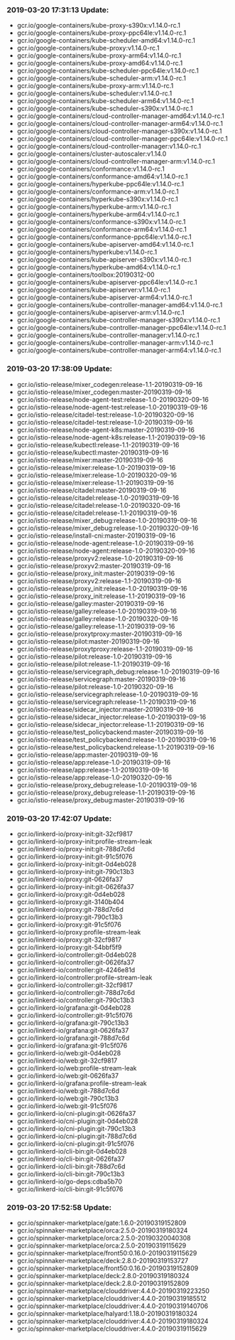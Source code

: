 ### 2019-03-20 17:31:13 Update:

- gcr.io/google-containers/kube-proxy-s390x:v1.14.0-rc.1
- gcr.io/google-containers/kube-proxy-ppc64le:v1.14.0-rc.1
- gcr.io/google-containers/kube-scheduler-amd64:v1.14.0-rc.1
- gcr.io/google-containers/kube-proxy:v1.14.0-rc.1
- gcr.io/google-containers/kube-proxy-arm64:v1.14.0-rc.1
- gcr.io/google-containers/kube-proxy-amd64:v1.14.0-rc.1
- gcr.io/google-containers/kube-scheduler-ppc64le:v1.14.0-rc.1
- gcr.io/google-containers/kube-scheduler-arm:v1.14.0-rc.1
- gcr.io/google-containers/kube-proxy-arm:v1.14.0-rc.1
- gcr.io/google-containers/kube-scheduler:v1.14.0-rc.1
- gcr.io/google-containers/kube-scheduler-arm64:v1.14.0-rc.1
- gcr.io/google-containers/kube-scheduler-s390x:v1.14.0-rc.1
- gcr.io/google-containers/cloud-controller-manager-amd64:v1.14.0-rc.1
- gcr.io/google-containers/cloud-controller-manager-arm64:v1.14.0-rc.1
- gcr.io/google-containers/cloud-controller-manager-s390x:v1.14.0-rc.1
- gcr.io/google-containers/cloud-controller-manager-ppc64le:v1.14.0-rc.1
- gcr.io/google-containers/cloud-controller-manager:v1.14.0-rc.1
- gcr.io/google-containers/cluster-autoscaler:v1.14.0
- gcr.io/google-containers/cloud-controller-manager-arm:v1.14.0-rc.1
- gcr.io/google-containers/conformance:v1.14.0-rc.1
- gcr.io/google-containers/conformance-amd64:v1.14.0-rc.1
- gcr.io/google-containers/hyperkube-ppc64le:v1.14.0-rc.1
- gcr.io/google-containers/conformance-arm:v1.14.0-rc.1
- gcr.io/google-containers/hyperkube-s390x:v1.14.0-rc.1
- gcr.io/google-containers/hyperkube-arm:v1.14.0-rc.1
- gcr.io/google-containers/hyperkube-arm64:v1.14.0-rc.1
- gcr.io/google-containers/conformance-s390x:v1.14.0-rc.1
- gcr.io/google-containers/conformance-arm64:v1.14.0-rc.1
- gcr.io/google-containers/conformance-ppc64le:v1.14.0-rc.1
- gcr.io/google-containers/kube-apiserver-amd64:v1.14.0-rc.1
- gcr.io/google-containers/hyperkube:v1.14.0-rc.1
- gcr.io/google-containers/kube-apiserver-s390x:v1.14.0-rc.1
- gcr.io/google-containers/hyperkube-amd64:v1.14.0-rc.1
- gcr.io/google-containers/toolbox:20190312-00
- gcr.io/google-containers/kube-apiserver-ppc64le:v1.14.0-rc.1
- gcr.io/google-containers/kube-apiserver:v1.14.0-rc.1
- gcr.io/google-containers/kube-apiserver-arm64:v1.14.0-rc.1
- gcr.io/google-containers/kube-controller-manager-amd64:v1.14.0-rc.1
- gcr.io/google-containers/kube-apiserver-arm:v1.14.0-rc.1
- gcr.io/google-containers/kube-controller-manager-s390x:v1.14.0-rc.1
- gcr.io/google-containers/kube-controller-manager-ppc64le:v1.14.0-rc.1
- gcr.io/google-containers/kube-controller-manager:v1.14.0-rc.1
- gcr.io/google-containers/kube-controller-manager-arm:v1.14.0-rc.1
- gcr.io/google-containers/kube-controller-manager-arm64:v1.14.0-rc.1
### 2019-03-20 17:38:09 Update:

- gcr.io/istio-release/mixer_codegen:release-1.1-20190319-09-16
- gcr.io/istio-release/mixer_codegen:master-20190319-09-16
- gcr.io/istio-release/node-agent-test:release-1.0-20190320-09-16
- gcr.io/istio-release/node-agent-test:release-1.0-20190319-09-16
- gcr.io/istio-release/citadel-test:release-1.0-20190320-09-16
- gcr.io/istio-release/citadel-test:release-1.0-20190319-09-16
- gcr.io/istio-release/node-agent-k8s:master-20190319-09-16
- gcr.io/istio-release/node-agent-k8s:release-1.1-20190319-09-16
- gcr.io/istio-release/kubectl:release-1.1-20190319-09-16
- gcr.io/istio-release/kubectl:master-20190319-09-16
- gcr.io/istio-release/mixer:master-20190319-09-16
- gcr.io/istio-release/mixer:release-1.0-20190319-09-16
- gcr.io/istio-release/mixer:release-1.0-20190320-09-16
- gcr.io/istio-release/mixer:release-1.1-20190319-09-16
- gcr.io/istio-release/citadel:master-20190319-09-16
- gcr.io/istio-release/citadel:release-1.0-20190319-09-16
- gcr.io/istio-release/citadel:release-1.0-20190320-09-16
- gcr.io/istio-release/citadel:release-1.1-20190319-09-16
- gcr.io/istio-release/mixer_debug:release-1.0-20190319-09-16
- gcr.io/istio-release/mixer_debug:release-1.0-20190320-09-16
- gcr.io/istio-release/install-cni:master-20190319-09-16
- gcr.io/istio-release/node-agent:release-1.0-20190319-09-16
- gcr.io/istio-release/node-agent:release-1.0-20190320-09-16
- gcr.io/istio-release/proxyv2:release-1.0-20190319-09-16
- gcr.io/istio-release/proxyv2:master-20190319-09-16
- gcr.io/istio-release/proxy_init:master-20190319-09-16
- gcr.io/istio-release/proxyv2:release-1.1-20190319-09-16
- gcr.io/istio-release/proxy_init:release-1.0-20190319-09-16
- gcr.io/istio-release/proxy_init:release-1.1-20190319-09-16
- gcr.io/istio-release/galley:master-20190319-09-16
- gcr.io/istio-release/galley:release-1.0-20190319-09-16
- gcr.io/istio-release/galley:release-1.0-20190320-09-16
- gcr.io/istio-release/galley:release-1.1-20190319-09-16
- gcr.io/istio-release/proxytproxy:master-20190319-09-16
- gcr.io/istio-release/pilot:master-20190319-09-16
- gcr.io/istio-release/proxytproxy:release-1.1-20190319-09-16
- gcr.io/istio-release/pilot:release-1.0-20190319-09-16
- gcr.io/istio-release/pilot:release-1.1-20190319-09-16
- gcr.io/istio-release/servicegraph_debug:release-1.0-20190319-09-16
- gcr.io/istio-release/servicegraph:master-20190319-09-16
- gcr.io/istio-release/pilot:release-1.0-20190320-09-16
- gcr.io/istio-release/servicegraph:release-1.0-20190319-09-16
- gcr.io/istio-release/servicegraph:release-1.1-20190319-09-16
- gcr.io/istio-release/sidecar_injector:master-20190319-09-16
- gcr.io/istio-release/sidecar_injector:release-1.0-20190319-09-16
- gcr.io/istio-release/sidecar_injector:release-1.1-20190319-09-16
- gcr.io/istio-release/test_policybackend:master-20190319-09-16
- gcr.io/istio-release/test_policybackend:release-1.0-20190319-09-16
- gcr.io/istio-release/test_policybackend:release-1.1-20190319-09-16
- gcr.io/istio-release/app:master-20190319-09-16
- gcr.io/istio-release/app:release-1.0-20190319-09-16
- gcr.io/istio-release/app:release-1.1-20190319-09-16
- gcr.io/istio-release/app:release-1.0-20190320-09-16
- gcr.io/istio-release/proxy_debug:release-1.0-20190319-09-16
- gcr.io/istio-release/proxy_debug:release-1.1-20190319-09-16
- gcr.io/istio-release/proxy_debug:master-20190319-09-16
### 2019-03-20 17:42:07 Update:

- gcr.io/linkerd-io/proxy-init:git-32cf9817
- gcr.io/linkerd-io/proxy-init:profile-stream-leak
- gcr.io/linkerd-io/proxy-init:git-788d7c6d
- gcr.io/linkerd-io/proxy-init:git-91c5f076
- gcr.io/linkerd-io/proxy-init:git-0d4eb028
- gcr.io/linkerd-io/proxy-init:git-790c13b3
- gcr.io/linkerd-io/proxy:git-0626fa37
- gcr.io/linkerd-io/proxy-init:git-0626fa37
- gcr.io/linkerd-io/proxy:git-0d4eb028
- gcr.io/linkerd-io/proxy:git-3140b404
- gcr.io/linkerd-io/proxy:git-788d7c6d
- gcr.io/linkerd-io/proxy:git-790c13b3
- gcr.io/linkerd-io/proxy:git-91c5f076
- gcr.io/linkerd-io/proxy:profile-stream-leak
- gcr.io/linkerd-io/proxy:git-32cf9817
- gcr.io/linkerd-io/proxy:git-54bbf5f9
- gcr.io/linkerd-io/controller:git-0d4eb028
- gcr.io/linkerd-io/controller:git-0626fa37
- gcr.io/linkerd-io/controller:git-4246e81d
- gcr.io/linkerd-io/controller:profile-stream-leak
- gcr.io/linkerd-io/controller:git-32cf9817
- gcr.io/linkerd-io/controller:git-788d7c6d
- gcr.io/linkerd-io/controller:git-790c13b3
- gcr.io/linkerd-io/grafana:git-0d4eb028
- gcr.io/linkerd-io/controller:git-91c5f076
- gcr.io/linkerd-io/grafana:git-790c13b3
- gcr.io/linkerd-io/grafana:git-0626fa37
- gcr.io/linkerd-io/grafana:git-788d7c6d
- gcr.io/linkerd-io/grafana:git-91c5f076
- gcr.io/linkerd-io/web:git-0d4eb028
- gcr.io/linkerd-io/web:git-32cf9817
- gcr.io/linkerd-io/web:profile-stream-leak
- gcr.io/linkerd-io/web:git-0626fa37
- gcr.io/linkerd-io/grafana:profile-stream-leak
- gcr.io/linkerd-io/web:git-788d7c6d
- gcr.io/linkerd-io/web:git-790c13b3
- gcr.io/linkerd-io/web:git-91c5f076
- gcr.io/linkerd-io/cni-plugin:git-0626fa37
- gcr.io/linkerd-io/cni-plugin:git-0d4eb028
- gcr.io/linkerd-io/cni-plugin:git-790c13b3
- gcr.io/linkerd-io/cni-plugin:git-788d7c6d
- gcr.io/linkerd-io/cni-plugin:git-91c5f076
- gcr.io/linkerd-io/cli-bin:git-0d4eb028
- gcr.io/linkerd-io/cli-bin:git-0626fa37
- gcr.io/linkerd-io/cli-bin:git-788d7c6d
- gcr.io/linkerd-io/cli-bin:git-790c13b3
- gcr.io/linkerd-io/go-deps:cdba5b70
- gcr.io/linkerd-io/cli-bin:git-91c5f076
### 2019-03-20 17:52:58 Update:

- gcr.io/spinnaker-marketplace/gate:1.6.0-20190319152809
- gcr.io/spinnaker-marketplace/orca:2.5.0-20190319180324
- gcr.io/spinnaker-marketplace/orca:2.5.0-20190320040308
- gcr.io/spinnaker-marketplace/orca:2.5.0-20190319115629
- gcr.io/spinnaker-marketplace/front50:0.16.0-20190319115629
- gcr.io/spinnaker-marketplace/deck:2.8.0-20190319153727
- gcr.io/spinnaker-marketplace/front50:0.16.0-20190319152809
- gcr.io/spinnaker-marketplace/deck:2.8.0-20190319180324
- gcr.io/spinnaker-marketplace/deck:2.8.0-20190319152809
- gcr.io/spinnaker-marketplace/clouddriver:4.4.0-20190319223250
- gcr.io/spinnaker-marketplace/clouddriver:4.4.0-20190319185512
- gcr.io/spinnaker-marketplace/clouddriver:4.4.0-20190319140706
- gcr.io/spinnaker-marketplace/halyard:1.18.0-20190319180324
- gcr.io/spinnaker-marketplace/clouddriver:4.4.0-20190319180324
- gcr.io/spinnaker-marketplace/clouddriver:4.4.0-20190319115629
